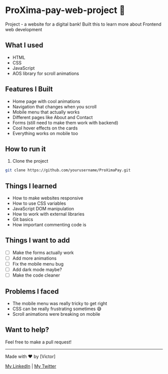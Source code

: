 # ProXima-pay-web-project 🏦

Project - a website for a digital bank! Built this to learn more about Frontend web development

## What I used
- HTML
- CSS
- JavaScript
- AOS library for scroll animations

## Features I Built
- Home page with cool animations
- Navigation that changes when you scroll
- Mobile menu that actually works
- Different pages like About and Contact
- Forms (still need to make them work with backend)
- Cool hover effects on the cards
- Everything works on mobile too

## How to run it
1. Clone the project
```bash
git clone https://github.com/yourusername/ProXimaPay.git
```

## Things I learned
- How to make websites responsive
- How to use CSS variables
- JavaScript DOM manipulation
- How to work with external libraries
- Git basics
- How important commenting code is

## Things I want to add
- [ ] Make the forms actually work
- [ ] Add more animations
- [ ] Fix the mobile menu bug
- [ ] Add dark mode maybe?
- [ ] Make the code cleaner

## Problems I faced
- The mobile menu was really tricky to get right
- CSS can be really frustrating sometimes 😅
- Scroll animations were breaking on mobile

## Want to help?
Feel free to make a pull request!

---
Made with ❤️ by [Victor]

[My LinkedIn](https://www.linkedin.com/in/victor-alalade-b81839191/) | [My Twitter](https://x.com/O__luwasegun)
